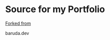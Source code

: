 # Source for my Portfolio

[Forked from](https://github.com/twbs/examples/tree/main/react-nextjs/)

baruda.dev
